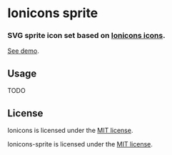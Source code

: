 # Ionicons sprite
### SVG sprite icon set based on [Ionicons icons](http://ionicons.com).

[See demo](https://rastasheep.github.io/ionicons-sprite).

## Usage

TODO

## License

Ionicons is licensed under the [MIT license](http://opensource.org/licenses/MIT).

Ionicons-sprite is licensed under the [MIT license](http://opensource.org/licenses/MIT).
